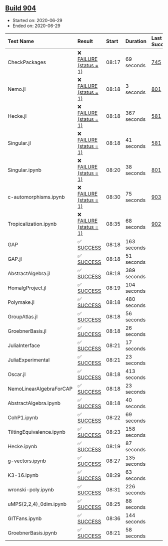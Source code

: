 ## [Build 904](https://oscarci.mathematik.uni-kl.de/job/oscar-julia-1.4/904/)

* Started on: 2020-06-29
* Ended on: 2020-06-29

| Test Name    | Result | Start | Duration | Last Success | First Failure |
|:-------------|:-------|:------|:---------|:-------------|:--------------|
| CheckPackages | ❌ [FAILURE (status = 1)](https://oscarci.mathematik.uni-kl.de/job/oscar-julia-1.4/904/artifact/logs/build-904/CheckPackages.log) | 08:17 | 69 seconds | [745](https://oscarci.mathematik.uni-kl.de/job/oscar-julia-1.4/745/) | [746](https://oscarci.mathematik.uni-kl.de/job/oscar-julia-1.4/746/) |
| Nemo.jl | ❌ [FAILURE (status = 1)](https://oscarci.mathematik.uni-kl.de/job/oscar-julia-1.4/904/artifact/logs/build-904/Nemo.jl.log) | 08:18 | 3 seconds | [801](https://oscarci.mathematik.uni-kl.de/job/oscar-julia-1.4/801/) | [802](https://oscarci.mathematik.uni-kl.de/job/oscar-julia-1.4/802/) |
| Hecke.jl | ❌ [FAILURE (status = 1)](https://oscarci.mathematik.uni-kl.de/job/oscar-julia-1.4/904/artifact/logs/build-904/Hecke.jl.log) | 08:18 | 367 seconds | [581](https://oscarci.mathematik.uni-kl.de/job/oscar-julia-1.4/581/) | [582](https://oscarci.mathematik.uni-kl.de/job/oscar-julia-1.4/582/) |
| Singular.jl | ❌ [FAILURE (status = 1)](https://oscarci.mathematik.uni-kl.de/job/oscar-julia-1.4/904/artifact/logs/build-904/Singular.jl.log) | 08:18 | 41 seconds | [581](https://oscarci.mathematik.uni-kl.de/job/oscar-julia-1.4/581/) | [582](https://oscarci.mathematik.uni-kl.de/job/oscar-julia-1.4/582/) |
| Singular.ipynb | ❌ [FAILURE (status = 1)](https://oscarci.mathematik.uni-kl.de/job/oscar-julia-1.4/904/artifact/logs/build-904/Singular.ipynb.log) | 08:20 | 38 seconds | [801](https://oscarci.mathematik.uni-kl.de/job/oscar-julia-1.4/801/) | [802](https://oscarci.mathematik.uni-kl.de/job/oscar-julia-1.4/802/) |
| c-automorphisms.ipynb | ❌ [FAILURE (status = 1)](https://oscarci.mathematik.uni-kl.de/job/oscar-julia-1.4/904/artifact/logs/build-904/c-automorphisms.ipynb.log) | 08:30 | 75 seconds | [903](https://oscarci.mathematik.uni-kl.de/job/oscar-julia-1.4/903/) | [904](https://oscarci.mathematik.uni-kl.de/job/oscar-julia-1.4/904/) |
| Tropicalization.ipynb | ❌ [FAILURE (status = 1)](https://oscarci.mathematik.uni-kl.de/job/oscar-julia-1.4/904/artifact/logs/build-904/Tropicalization.ipynb.log) | 08:35 | 68 seconds | [902](https://oscarci.mathematik.uni-kl.de/job/oscar-julia-1.4/902/) | [903](https://oscarci.mathematik.uni-kl.de/job/oscar-julia-1.4/903/) |
| GAP | ✅ [SUCCESS](https://oscarci.mathematik.uni-kl.de/job/oscar-julia-1.4/904/artifact/logs/build-904/GAP.log) | 08:18 | 163 seconds |  |  |
| GAP.jl | ✅ [SUCCESS](https://oscarci.mathematik.uni-kl.de/job/oscar-julia-1.4/904/artifact/logs/build-904/GAP.jl.log) | 08:18 | 51 seconds |  |  |
| AbstractAlgebra.jl | ✅ [SUCCESS](https://oscarci.mathematik.uni-kl.de/job/oscar-julia-1.4/904/artifact/logs/build-904/AbstractAlgebra.jl.log) | 08:18 | 389 seconds |  |  |
| HomalgProject.jl | ✅ [SUCCESS](https://oscarci.mathematik.uni-kl.de/job/oscar-julia-1.4/904/artifact/logs/build-904/HomalgProject.jl.log) | 08:19 | 104 seconds |  |  |
| Polymake.jl | ✅ [SUCCESS](https://oscarci.mathematik.uni-kl.de/job/oscar-julia-1.4/904/artifact/logs/build-904/Polymake.jl.log) | 08:18 | 480 seconds |  |  |
| GroupAtlas.jl | ✅ [SUCCESS](https://oscarci.mathematik.uni-kl.de/job/oscar-julia-1.4/904/artifact/logs/build-904/GroupAtlas.jl.log) | 08:18 | 56 seconds |  |  |
| GroebnerBasis.jl | ✅ [SUCCESS](https://oscarci.mathematik.uni-kl.de/job/oscar-julia-1.4/904/artifact/logs/build-904/GroebnerBasis.jl.log) | 08:18 | 26 seconds |  |  |
| JuliaInterface | ✅ [SUCCESS](https://oscarci.mathematik.uni-kl.de/job/oscar-julia-1.4/904/artifact/logs/build-904/JuliaInterface.log) | 08:21 | 17 seconds |  |  |
| JuliaExperimental | ✅ [SUCCESS](https://oscarci.mathematik.uni-kl.de/job/oscar-julia-1.4/904/artifact/logs/build-904/JuliaExperimental.log) | 08:21 | 23 seconds |  |  |
| Oscar.jl | ✅ [SUCCESS](https://oscarci.mathematik.uni-kl.de/job/oscar-julia-1.4/904/artifact/logs/build-904/Oscar.jl.log) | 08:18 | 413 seconds |  |  |
| NemoLinearAlgebraForCAP | ✅ [SUCCESS](https://oscarci.mathematik.uni-kl.de/job/oscar-julia-1.4/904/artifact/logs/build-904/NemoLinearAlgebraForCAP.log) | 08:18 | 23 seconds |  |  |
| AbstractAlgebra.ipynb | ✅ [SUCCESS](https://oscarci.mathematik.uni-kl.de/job/oscar-julia-1.4/904/artifact/logs/build-904/AbstractAlgebra.ipynb.log) | 08:18 | 40 seconds |  |  |
| CohP1.ipynb | ✅ [SUCCESS](https://oscarci.mathematik.uni-kl.de/job/oscar-julia-1.4/904/artifact/logs/build-904/CohP1.ipynb.log) | 08:22 | 69 seconds |  |  |
| TiltingEquivalence.ipynb | ✅ [SUCCESS](https://oscarci.mathematik.uni-kl.de/job/oscar-julia-1.4/904/artifact/logs/build-904/TiltingEquivalence.ipynb.log) | 08:23 | 158 seconds |  |  |
| Hecke.ipynb | ✅ [SUCCESS](https://oscarci.mathematik.uni-kl.de/job/oscar-julia-1.4/904/artifact/logs/build-904/Hecke.ipynb.log) | 08:19 | 87 seconds |  |  |
| g-vectors.ipynb | ✅ [SUCCESS](https://oscarci.mathematik.uni-kl.de/job/oscar-julia-1.4/904/artifact/logs/build-904/g-vectors.ipynb.log) | 08:27 | 135 seconds |  |  |
| K3-16.ipynb | ✅ [SUCCESS](https://oscarci.mathematik.uni-kl.de/job/oscar-julia-1.4/904/artifact/logs/build-904/K3-16.ipynb.log) | 08:29 | 63 seconds |  |  |
| wronski-poly.ipynb | ✅ [SUCCESS](https://oscarci.mathematik.uni-kl.de/job/oscar-julia-1.4/904/artifact/logs/build-904/wronski-poly.ipynb.log) | 08:31 | 226 seconds |  |  |
| uMPS(2,2,4)_0dim.ipynb | ✅ [SUCCESS](https://oscarci.mathematik.uni-kl.de/job/oscar-julia-1.4/904/artifact/logs/build-904/uMPS-2-2-4-_0dim.ipynb.log) | 08:25 | 88 seconds |  |  |
| GITFans.ipynb | ✅ [SUCCESS](https://oscarci.mathematik.uni-kl.de/job/oscar-julia-1.4/904/artifact/logs/build-904/GITFans.ipynb.log) | 08:36 | 144 seconds |  |  |
| GroebnerBasis.ipynb | ✅ [SUCCESS](https://oscarci.mathematik.uni-kl.de/job/oscar-julia-1.4/904/artifact/logs/build-904/GroebnerBasis.ipynb.log) | 08:21 | 58 seconds |  |  |
